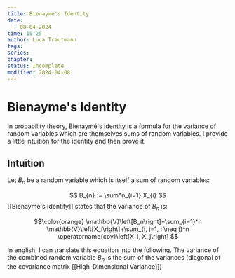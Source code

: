 ```yaml
---
title: Bienayme's Identity
date:
  - 08-04-2024
time: 15:25
author: Luca Trautmann
tags: 
series: 
chapter: 
status: Incomplete
modified: 2024-04-08
---
```

# Bienayme's Identity
In probability theory, Bienaymé's identity is a formula for the variance of random variables which are themselves sums of random variables. I provide a little intuition for the identity and then prove it.

## Intuition
Let $B_n$ be a random variable which is itself a sum of random variables:

$$
B_{n} := \sum^n_{i=1} X_{i}
$$
[[Bienayme's Identity]] states that the variance of $B_{n}$ is:

$$\color{orange}
\mathbb{V}\left[B_n\right]=\sum_{i=1}^n \mathbb{V}\left[X_i\right]+\sum_{i, j=1, i \neq j}^n \operatorname{cov}\left[X_i, X_j\right]
$$

In english, I can translate this equation into the following. The variance of the combined random variable $B_{n}$ is the sum of the variances (diagonal of the covariance matrix [[High-Dimensional Variance]])

